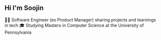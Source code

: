 ## Hi I'm Soojin

👩‍💻 Software Engineer (ex Product Manager) sharing projects and learnings in tech
🎓 Studying Masters in Computer Science at the University of Pennsylvania

<!--
**Soojin-Lee0819/Soojin-Lee0819** is a ✨ _special_ ✨ repository because its `README.md` (this file) appears on your GitHub profile.

Here are some ideas to get you started:

- 🔭 I’m currently working on ...
- 🌱 I’m currently learning ...
- 👯 I’m looking to collaborate on ...
- 🤔 I’m looking for help with ...
- 💬 Ask me about ...
- 📫 How to reach me: ...
- 😄 Pronouns: ...
- ⚡ Fun fact: ...
-->
